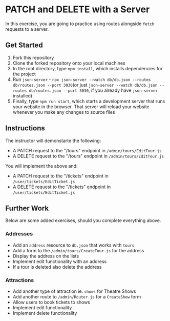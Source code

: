 # PATCH and DELETE with a Server

In this exercise, you are going to practice using routes alongside `fetch` requests to a server.

## Get Started

1. Fork this repository
2. Clone the forked repository onto your local machines
3. In the root directory, type `npm install`, which installs dependencies for the project
4. Run `json-server` - `npx json-server --watch db/db.json --routes db/routes.json --port 3030`(or just `json-server --watch db/db.json --routes db/routes.json --port 3030`, if you already have `json-server` installed)
5. Finally, type `npm run start`, which starts a development server that runs your website in the browser. That server will reload your website whenever you make any changes to source files

## Instructions

The instructor will demonstarte the following:

- A PATCH request to the "/tours" endpoint in `/admin/tours/EditTour.js`
- A DELETE request to the "/tours" endpoint in `/admin/tours/EditTour.js`

You will implement the above and:

- A PATCH request to the "/tickets" endpoint in `/user/tickets/EditTicket.js`
- A DELETE request to the "/tickets" endpoint in `/user/tickets/EditTicket.js`

## Further Work

Below are some added exercises, should you complete everything above.

### Addresses

- Add an `address` resource to `db.json` that works with `tours`
- Add a form to the `/admin/tours/CreateTour.js` for the address
- Display the address on the lists
- Implement edit functionality with an address
- If a tour is deleted also delete the address

### Attractions

- Add another type of attraction ie. `shows` for Theatre Shows
- Add another route to `/admin/Router.js` for a `CreateShow` form
- Allow users to book tickets to shows
- Implement edit functionality
- Implement delete functionality
